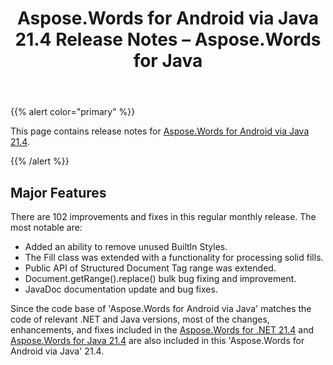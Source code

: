 ﻿---
title: Aspose.Words for Android via Java 21.4 Release Notes – Aspose.Words for Java
articleTitle: Aspose.Words for Android via Java 21.4 Release Notes
linktitle: Aspose.Words for Android via Java 21.4 Release Notes
description: "Aspose.Words for Android via Java 21.4 Release Notes – learn about the latest updates and fixes."
type: docs
weight: 110
url: /java/aspose-words-for-android-via-java-21.4-release-notes/
---

{{% alert color="primary" %}} 

This page contains release notes for [Aspose.Words for Android via Java 21.4](https://repository.aspose.com/webapp/#/artifacts/browse/tree/General/repo/com/aspose/aspose-words/21.4).

{{% /alert %}} 


## Major Features

There are 102 improvements and fixes in this regular monthly release. The most notable are:

- Added an ability to remove unused BuiltIn Styles.
- The Fill class was extended with a functionality for processing solid fills.
- Public API of Structured Document Tag range was extended.
- Document.getRange().replace() bulk bug fixing and improvement.
- JavaDoc documentation update and bug fixes.

Since the code base of 'Aspose.Words for Android via Java' matches the code of relevant .NET and Java versions, most of the changes, enhancements, and fixes included in the [Aspose.Words for .NET 21.4](/words/net/aspose-words-for-net-21-4-release-notes/) and [Aspose.Words for Java 21.4](/words/java/aspose-words-for-java-21-4-release-notes/) are also included in this 'Aspose.Words for Android via Java' 21.4.
